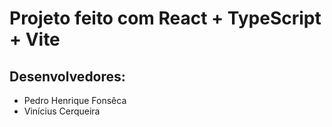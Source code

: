 # Projeto feito com React + TypeScript + Vite

## Desenvolvedores:

- Pedro Henrique Fonsêca
- Vinícius Cerqueira
